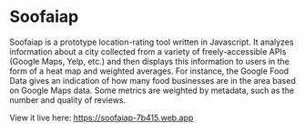 # Soofaiap
Soofaiap is a prototype location-rating tool written in Javascript. It analyzes information about a city collected from a variety of freely-accessible APIs (Google Maps, Yelp, etc.) and then displays this information to users in the form of a heat map and weighted averages. For instance, the Google Food Data gives an indication of how many food businesses are in the area based on Google Maps data. Some metrics are weighted by metadata, such as the number and quality of reviews.

View it live here: https://soofaiap-7b415.web.app


